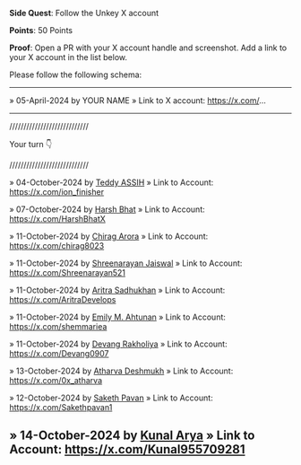 **Side Quest**: Follow the Unkey X account

**Points**: 50 Points

**Proof**: Open a PR with your X account handle and screenshot. Add a link to your X account in the list below.

Please follow the following schema:

---

» 05-April-2024 by YOUR NAME
» Link to X account: https://x.com/...

---

////////////////////////////

Your turn 👇

////////////////////////////

» 04-October-2024 by [Teddy ASSIH](@Ionfinisher)
» Link to Account: https://x.com/ion_finisher

» 07-October-2024 by [Harsh Bhat](@HarshBhatX)
» Link to Account: https://x.com/HarshBhatX

» 11-October-2024 by [Chirag Arora](@Chirag8023)
» Link to Account: <https://x.com/chirag8023>


» 11-October-2024 by [Shreenarayan Jaiswal](@Shreenarayan521)
» Link to Account: https://x.com/Shreenarayan521

» 11-October-2024 by [Aritra Sadhukhan](@AritraDevelops)
» Link to Account: https://x.com/AritraDevelops

» 11-October-2024 by [Emily M. Ahtunan](@shemmariea)
» Link to Account: https://x.com/shemmariea

» 11-October-2024 by [Devang Rakholiya](@Devang0907)
» Link to Account: https://x.com/Devang0907

» 13-October-2024 by [Atharva Deshmukh](@atharva-3000)
» Link to Account: https://x.com/0x_atharva

» 12-October-2024 by [Saketh Pavan](@Sakethpavan)
» Link to Account: https://x.com/Sakethpavan1


» 14-October-2024 by [Kunal Arya](@Kunal955709281)
» Link to Account: https://x.com/Kunal955709281
---


